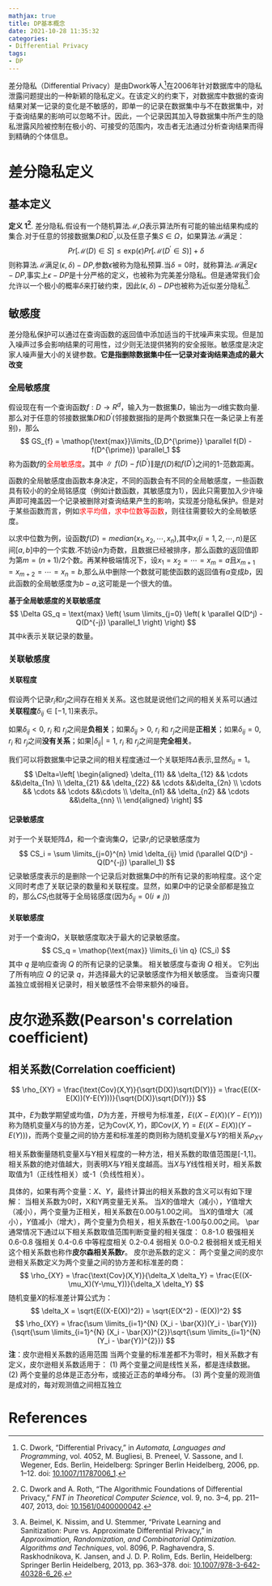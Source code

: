 ```yaml
---
mathjax: true
title: DP基本概念
date: 2021-10-28 11:35:32
categories:
- Differential Privacy
tags:
- DP
---
```

差分隐私（Differential Privacy）是由Dwork等人[^1]在2006年针对数据库中的隐私泄露问题提出的一种新颖的隐私定义。在该定义的约束下，对数据库中数据的查询结果对某一记录的变化是不敏感的，即单一的记录在数据集中与不在数据集中，对于查询结果的影响可以忽略不计。因此，一个记录因其加入导数据集中所产生的隐私泄露风险被控制在极小的、可接受的范围内，攻击者无法通过分析查询结果而得到精确的个体信息。
<!--more-->

# 差分隐私定义
## 基本定义

**定义 1[^2]**. 差分隐私.假设有一个随机算法$\mathcal{M}$,$\Omega$表示算法所有可能的输出结果构成的集合.对于任意的邻接数据集$D$和$D^{\prime}$,以及任意子集$S\in\Omega$，如果算法$\mathcal{M}$满足：
$$
Pr[\mathcal{M}(D)\in S] \leq \text{exp}(\epsilon)Pr[\mathcal{M}(D^{\prime}\in S)]+\delta
$$
则称算法$\mathcal{M}$满足$(\epsilon,\delta)-DP$,参数$\epsilon$被称为隐私预算.当$\delta=0$时，就称算法$\mathcal{M}$满足$\epsilon-DP$,事实上$\epsilon-DP$是十分严格的定义，也被称为完美差分隐私。但是通常我们会允许以一个极小的概率$\delta$来打破约束，因此$(\epsilon,\delta)-DP$也被称为近似差分隐私[^3].

## 敏感度

差分隐私保护可以通过在查询函数的返回值中添加适当的干扰噪声来实现。但是加入噪声过多会影响结果的可用性，过少则无法提供猪狗的安全报账。敏感度是决定家人噪声量大小的关键参数。**它是指删除数据集中任一记录对查询结果造成的最大改变**

### 全局敏感度

假设现在有一个查询函数$f:D\to R^d$，输入为一数据集$D$，输出为一$d$维实数向量.那么对于任意的邻接数据集$D$和$D^\prime$(邻接数据指的是两个数据集只在一条记录上有差别)，那么
$$
GS_{f} = \mathop{\text{max}}\limits_{D,D^{\prime}} \parallel f(D) - f(D^{\prime}) \parallel_1
$$
称为函数$f$的<font color='red'>全局敏感度</font>。其中$\parallel f(D) - f(D^{\prime}) \parallel$是$f(D)$和$f(D^\prime)$之间的1-范数距离。

函数的全局敏感度由函数本身决定，不同的函数会有不同的全局敏感度，一些函数具有较小的的全局铭感度（例如计数函数，其敏感度为1），因此只需要加入少许噪声即可掩盖因一个记录被删除对查询结果产生的影响，实现差分隐私保护。但是对于某些函数而言，例如<font color='red'>求平均值，求中位数等函数</font>，则往往需要较大的全局敏感度。

 以求中位数为例，设函数$f(D)=median(x_1,x_2,\cdots,x_n)$,其中$x_i(i=1,2,\cdots,n)$是区间$[a,b]$中的一个实数.不妨设$n$为奇数，且数据已经被排序，那么函数的返回值即为第$m=(n+1)/2$个数。再某种极端情况下，设$x_{1}= x_{2} = \cdots = x_{m} = a$且$x_{m+1} = x_{m+2} = \cdots = x_{n} = b$,那么从中删除一个数就可能使函数的返回值有$a$变成$b$，因此函数的全局敏感度为$b-a$,这可能是一个很大的值。

**基于全局敏感度的关联敏感度**
$$
\Delta GS_q = \text{max} \left( \sum \limits_{j=0} \left( k \parallel Q(D^j) - Q(D^{-j}) \parallel_1 \right) \right)
$$
其中$k$表示关联记录的数量。
### 关联敏感度

#### 关联程度

假设两个记录$r_i$和$r_j$之间存在相关关系。这也就是说他们之间的相关关系可以通过**关联程度**$\delta_{ij}\in [-1,1]$来表示。

如果$\delta_{ij}<0$, $r_i$ 和 $r_j$之间是**负相关**；如果$\delta_{ij}>0$, $r_i$ 和 $r_j$之间是**正相关**；如果$\delta_{ij}=0$, $r_i$ 和 $r_j$之间**没有关系**；如果$|\delta_{ij}|=1$, $r_i$ 和 $r_j$之间是**完全相关**。

我们可以将数据集中记录之间的相关程度通过一个关联矩阵$\Delta$表示,显然$\delta_{ii}=1$。
$$
\Delta=\left[
\begin{aligned}
	\delta_{11}	&& \delta_{12} && \cdots &&\delta_{1n} \\
		\delta_{21}	&& \delta_{22} && \cdots &&\delta_{2n} \\
		\cdots	&& \cdots && \cdots &&\cdots \\
		\delta_{n1}	&& \delta_{n2} && \cdots &&\delta_{nn} \\
	\end{aligned}
\right]
$$

#### 记录敏感度

对于一个关联矩阵$\Delta$，和一个查询集$Q$，记录$r_i$的记录敏感度为
$$
CS_i = \sum \limits_{j=0}^{n} \mid \delta_{ij} \mid (\parallel Q(D^j) - Q(D^{-j}) \parallel_1)
$$
记录敏感度表示的是删除一个记录后对数据集$D$中的所有记录的影响程度。这个定义同时考虑了关联记录的数量和关联程度。显然，如果$D$中的记录全部都是独立的，那么$CS_i$也就等于全局铭感度(因为$\delta_{ij}=0(i\neq j)$)

#### 关联敏感度

对于一个查询$Q$，关联敏感度取决于最大的记录敏感度。
$$
CS_q = \mathop{\text{max}} \limits_{i \in q} (CS_i)
$$
其中 $q$ 是响应查询 $Q$ 的所有记录的记录集。
相关敏感度与查询 $Q$ 相关。 它列出了所有响应 $Q$ 的记录 $q$，并选择最大的记录敏感度作为相关敏感度。 当查询只覆盖独立或弱相关记录时，相关敏感性不会带来额外的噪音。

# 皮尔逊系数(Pearson's correlation coefficient)
## 相关系数(Correlation coefficient)
$$
\rho_{XY} = \frac{\text{Cov}(X,Y)}{\sqrt{D(X)}\sqrt{D(Y)}} = \frac{E((X-E(X))(Y-E(Y)))}{\sqrt{D(X)}\sqrt{D(Y)}}
$$

其中，$E$为数学期望或均值，$D$为方差，开根号为标准差，$E((X-E(X))(Y-E(Y)))$称为随机变量$X$与的协方差，记为$\text{Cov}(X,Y)$，即$\text{Cov}(X,Y) = E((X-E(X))(Y-E(Y)))$，而两个变量之间的协方差和标准差的商则称为随机变量$X$与$Y$的相关系$\rho_{XY}$

相关系数衡量随机变量X与Y相关程度的一种方法，相关系数的取值范围是[-1,1]。相关系数的绝对值越大，则表明$X$与$Y$相关度越高。当$X$与$Y$线性相关时，相关系数取值为1（正线性相关）或-1（负线性相关）。

具体的，如果有两个变量：$X$、$Y$，最终计算出的相关系数的含义可以有如下理解：
当相关系数为0时，X和Y两变量无关系。
当$X$的值增大（减小），$Y$值增大（减小），两个变量为正相关，相关系数在0.00与1.00之间。
当$X$的值增大（减小），$Y$值减小（增大），两个变量为负相关，相关系数在-1.00与0.00之间。
\par 通常情况下通过以下相关系数取值范围判断变量的相关强度：
0.8-1.0     极强相关
0.6-0.8     强相关
0.4-0.6     中等程度相关
0.2-0.4     弱相关
0.0-0.2     极弱相关或无相关
这个相关系数也称作**皮尔森相关系数$r$**。
皮尔逊系数的定义：
两个变量之间的皮尔逊相关系数定义为两个变量之间的协方差和标准差的商：
$$
\rho_{XY} = \frac{\text{Cov}(X,Y)}{\delta_X \delta_Y} = \frac{E((X-\mu_X)(Y-\mu_Y))}{\delta_X \delta_Y}
$$
随机变量$X$的标准差计算公式为：
$$
	\delta_X = \sqrt{E((X-E(X))^2)} = \sqrt{E(X^2) - (E(X))^2}
$$
$$
	\rho_{XY} = \frac{\sum \limits_{i=1}^{N} (X_i - \bar{X})(Y_i - \bar{Y})}{\sqrt{\sum \limits_{i=1}^{N} (X_i - \bar{X})^{2}}\sqrt{\sum \limits_{i=1}^{N} (Y_i - \bar{Y})^{2}}}
$$
**注**：皮尔逊相关系数的适用范围
当两个变量的标准差都不为零时，相关系数才有定义，皮尔逊相关系数适用于：
(1) 两个变量之间是线性关系，都是连续数据。
(2) 两个变量的总体是正态分布，或接近正态的单峰分布。
(3) 两个变量的观测值是成对的，每对观测值之间相互独立

# References

[^1]:C. Dwork, “Differential Privacy,” in *Automata, Languages and Programming*, vol. 4052, M. Bugliesi, B. Preneel, V. Sassone, and I. Wegener, Eds. Berlin, Heidelberg: Springer Berlin Heidelberg, 2006, pp. 1–12. doi: [10.1007/11787006_1](https://doi.org/10.1007/11787006_1).

[^2]:C. Dwork and A. Roth, “The Algorithmic Foundations of Differential Privacy,” *FNT in Theoretical Computer Science*, vol. 9, no. 3–4, pp. 211–407, 2013, doi: [10.1561/0400000042](https://doi.org/10.1561/0400000042).
[^3]:A. Beimel, K. Nissim, and U. Stemmer, “Private Learning and Sanitization: Pure vs. Approximate Differential Privacy,” in *Approximation, Randomization, and Combinatorial Optimization. Algorithms and Techniques*, vol. 8096, P. Raghavendra, S. Raskhodnikova, K. Jansen, and J. D. P. Rolim, Eds. Berlin, Heidelberg: Springer Berlin Heidelberg, 2013, pp. 363–378. doi: [10.1007/978-3-642-40328-6_26](https://doi.org/10.1007/978-3-642-40328-6_26).
